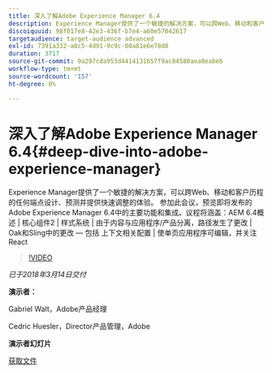 ```yaml
---
title: 深入了解Adobe Experience Manager 6.4
description: Experience Manager提供了一个敏捷的解决方案，可以跨Web、移动和客户历程的任何端点设计、预测并提供快速调整的体验。 参加此会议，预览即将发布的Adobe Experience Manager 6.4中的主要功能和集成。
discoiquuid: 98f017e8-42e3-436f-b7e4-a60e57042617
targetaudience: target-audience advanced
exl-id: 7391a332-a8c5-4d91-9c9c-80a81e6e78d8
duration: 3717
source-git-commit: 9a297cda953d4414131657f9ac84580aea0eabeb
workflow-type: tm+mt
source-wordcount: '157'
ht-degree: 0%

---
```


# 深入了解Adobe Experience Manager 6.4{#deep-dive-into-adobe-experience-manager}

Experience Manager提供了一个敏捷的解决方案，可以跨Web、移动和客户历程的任何端点设计、预测并提供快速调整的体验。 参加此会议，预览即将发布的Adobe Experience Manager 6.4中的主要功能和集成。议程将涵盖：AEM 6.4概述 | 核心组件2 | 样式系统 | 由于内容与应用程序/产品分离，路径发生了更改 | Oak和Sling中的更改 — 包括 上下文相关配置 | 使单页应用程序可编辑，并关注React

>[!VIDEO](https://video.tv.adobe.com/v/21749/?quality=9)

*已于2018年3月14日交付*

**演示者：**

Gabriel Walt，Adobe产品经理

Cedric Huesler，Director产品管理，Adobe

**演示者幻灯片**

[获取文件](assets/aem64-developerupdate31418.pdf)

<!--
[Get back to the Overview](https://helpx.adobe.com/cn/experience-manager/kt/eseminars/gems/aem-index.html)
-->
